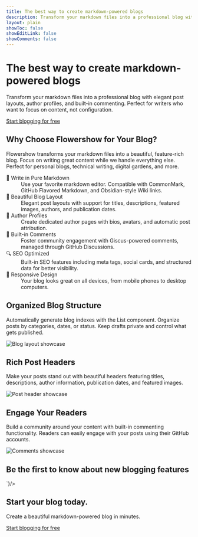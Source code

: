 ```yaml
---
title: The best way to create markdown-powered blogs
description: Transform your markdown files into a professional blog with elegant post layouts, author profiles, and built-in commenting. Perfect for writers who want to focus on content, not configuration.
layout: plain
showToc: false
showEditLink: false
showComments: false
---
```


<div className="bg-white py-12 sm:py-24">
  <div className="mx-auto max-w-7xl px-6 lg:px-8">
    <div className="mx-auto max-w-3xl text-center">
      <h1 className="text-balance text-5xl font-semibold tracking-tight text-gray-900 sm:text-6xl">The best way to create markdown-powered <span className="bg-linear-to-r from-yellow-500 to-amber-500 bg-clip-text text-transparent">blogs</span></h1>
      <p className="mt-8 text-pretty text-lg font-medium text-gray-500 sm:text-xl/8">Transform your markdown files into a professional blog with elegant post layouts, author profiles, and built-in commenting. Perfect for writers who want to focus on content, not configuration.</p>
      <div className="mt-10 flex items-center justify-center gap-x-6">
        <a
          href="https://cloud.flowershow.app/"
          className="rounded-md bg-orange-400 px-3.5 py-2.5 text-sm font-semibold text-white shadow hover:bg-orange-300"
        >Start blogging for free</a>
      </div>
    </div>
</div>

<div className="bg-white py-8 sm:py-12">
  <div className="mx-auto max-w-7xl px-6 lg:px-8">
    <div className="mx-auto max-w-3xl lg:text-center">
      <h2 className="mt-2 text-pretty text-4xl font-semibold tracking-tight text-gray-900 sm:text-5xl lg:text-balance">Why Choose Flowershow for Your Blog?</h2>
      <p className="mt-6 text-lg/8 text-gray-600">Flowershow transforms your markdown files into a beautiful, feature-rich blog. Focus on writing great content while we handle everything else. Perfect for personal blogs, technical writing, digital gardens, and more.</p>
    </div>
    <div className="mx-auto mt-16 max-w-3xl sm:mt-20 lg:mt-24 lg:max-w-5xl">
      <dl className="grid grid-cols-1 gap-x-8 gap-y-10 sm:grid-cols-2 lg:grid-cols-3 lg:gap-y-16">
        <div>
          <dt className="font-semibold text-gray-900">
            📝 Write in Pure Markdown
          </dt>
          <dd className="mt-2 text-gray-600">
            Use your favorite markdown editor. Compatible with CommonMark, GitHub Flavored Markdown, and Obsidian-style Wiki links.
          </dd>
        </div>
        <div>
          <dt className="font-semibold text-gray-900">
            🎨 Beautiful Blog Layout
          </dt>
          <dd className="mt-2 text-gray-600">
            Elegant post layouts with support for titles, descriptions, featured images, authors, and publication dates.
          </dd>
        </div>
        <div>
          <dt className="font-semibold text-gray-900">
            👥 Author Profiles
          </dt>
          <dd className="mt-2 text-gray-600">
            Create dedicated author pages with bios, avatars, and automatic post attribution.
          </dd>
        </div>
        <div>
          <dt className="font-semibold text-gray-900">
            💬 Built-in Comments
          </dt>
          <dd className="mt-2 text-gray-600">
            Foster community engagement with Giscus-powered comments, managed through GitHub Discussions.
          </dd>
        </div>
        <div>
          <dt className="font-semibold text-gray-900">
            🔍 SEO Optimized
          </dt>
          <dd className="mt-2 text-gray-600">
            Built-in SEO features including meta tags, social cards, and structured data for better visibility.
          </dd>
        </div>
        <div>
          <dt className="font-semibold text-gray-900">
            📱 Responsive Design
          </dt>
          <dd className="mt-2 text-gray-600">
            Your blog looks great on all devices, from mobile phones to desktop computers.
          </dd>
        </div>
      </dl>
    </div>
  </div>
</div>

<div className="overflow-hidden bg-white py-8 sm:py-12">
  <div className="mx-auto max-w-7xl px-6 lg:px-8">
    <div className="mx-auto grid max-w-2xl grid-cols-1 gap-x-8 gap-y-16 sm:gap-y-20 lg:mx-0 lg:max-w-none lg:grid-cols-2">
      <div className="lg:pr-8 lg:pt-4">
        <div className="lg:max-w-lg">
          <h2 className="mt-2 text-pretty text-4xl font-semibold tracking-tight text-gray-900 sm:text-5xl">Organized Blog Structure</h2>
          <p className="mt-6 text-lg/8 text-gray-600">Automatically generate blog indexes with the List component. Organize posts by categories, dates, or status. Keep drafts private and control what gets published.</p>
        </div>
      </div>
      <img
        alt="Blog layout showcase"
        src="/_r/-/assets/blog-layout.png"
        width={2432}
        height={1442}
        className="w-[48rem] max-w-none rounded-xl shadow-xl ring-1 ring-gray-400/10 sm:w-[57rem] md:-ml-4 lg:-ml-0"
      />
    </div>
  </div>
</div>

<div className="overflow-hidden bg-white py-8 sm:py-12">
  <div className="mx-auto max-w-7xl px-6 lg:px-8">
    <div className="mx-auto grid max-w-2xl grid-cols-1 gap-x-8 gap-y-16 sm:gap-y-20 lg:mx-0 lg:max-w-none lg:grid-cols-2">
      <div className="lg:ml-auto lg:pl-4 lg:pt-4">
        <div className="lg:max-w-lg">
          <h2 className="mt-2 text-pretty text-4xl font-semibold tracking-tight text-gray-900 sm:text-5xl">Rich Post Headers</h2>
          <p className="mt-6 text-lg/8 text-gray-600">Make your posts stand out with beautiful headers featuring titles, descriptions, author information, publication dates, and featured images.</p>
        </div>
      </div>
      <div className="flex items-start justify-end lg:order-first">
        <img
          alt="Post header showcase"
          src="/_r/-/assets/page_header.png"
          width={2432}
          height={1442}
          className="w-[48rem] max-w-none rounded-xl shadow-xl ring-1 ring-gray-400/10 sm:w-[57rem]"
        />
      </div>
    </div>
  </div>
</div>

<div className="overflow-hidden bg-white py-8 sm:py-12">
  <div className="mx-auto max-w-7xl px-6 lg:px-8">
    <div className="mx-auto grid max-w-2xl grid-cols-1 gap-x-8 gap-y-16 sm:gap-y-20 lg:mx-0 lg:max-w-none lg:grid-cols-2">
      <div className="lg:pr-8 lg:pt-4">
        <div className="lg:max-w-lg">
          <h2 className="mt-2 text-pretty text-4xl font-semibold tracking-tight text-gray-900 sm:text-5xl">Engage Your Readers</h2>
          <p className="mt-6 text-lg/8 text-gray-600">Build a community around your content with built-in commenting functionality. Readers can easily engage with your posts using their GitHub accounts.</p>
        </div>
      </div>
      <img
        alt="Comments showcase"
        src="/_r/-/assets/comments.png"
        width={2432}
        height={1442}
        className="w-[48rem] max-w-none rounded-xl shadow-xl ring-1 ring-gray-400/10 sm:w-[57rem] md:-ml-4 lg:-ml-0"
      />
    </div>
  </div>
</div>

<div className="bg-white py-12 sm:py-24 my-12">
  <div className="mx-auto max-w-7xl px-6 lg:px-8">
      <h2 className="mb-4 text-pretty text-balance text-4xl font-semibold tracking-tight text-gray-900 sm:mb-6 sm:text-5xl">Be the first to know about new blogging features</h2>
      <CustomHtml html={`<iframe data-tally-src="https://tally.so/embed/mYy8k6?alignLeft=1&hideTitle=1&transparentBackground=1&dynamicHeight=1" width="100%" height="157" frameBorder="0" marginHeight="0" marginWidth="0" title="Want product news and updates? Sign up for our newsletter."></iframe><script async src="https://tally.so/widgets/embed.js"></script>`}/>
  </div>
</div>

<div className="bg-slate-900 mt-16 sm:mt-20 md:mt-24">
  <div className="px-6 py-24 sm:px-6 sm:py-32 lg:px-8">
    <div className="mx-auto max-w-2xl text-center">
      <h2 className="text-balance text-4xl font-semibold tracking-tight text-white sm:text-5xl">Start your blog today.</h2>
      <p className="mx-auto mt-6 max-w-xl text-pretty text-lg/8 text-slate-100">Create a beautiful markdown-powered blog in minutes.</p>
      <div className="mt-10 flex items-center justify-center gap-x-6">
        <a
          href="https://cloud.flowershow.app/"
          className="rounded-md bg-white px-3.5 py-2.5 text-sm font-semibold text-slate-900 shadow hover:bg-primary-faint"
        >Start blogging for free</a>
      </div>
    </div>
  </div>
</div>
